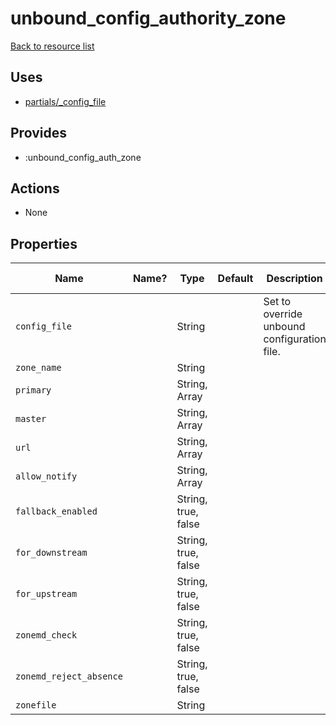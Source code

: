 # unbound_config_authority_zone

[Back to resource list](../README.md#resources)

## Uses

- [partials/_config_file](partials/unbound__config_file.md)

## Provides

- :unbound_config_auth_zone

## Actions

- None

## Properties

| Name                    | Name? | Type                | Default | Description                                 | Allowed Values |
| ----------------------- | ----- | ------------------- | ------- | ------------------------------------------- | -------------- |
| `config_file`           |       | String              |         | Set to override unbound configuration file. |                |
| `zone_name`             |       | String              |         |                                             |                |
| `primary`               |       | String, Array       |         |                                             |                |
| `master`                |       | String, Array       |         |                                             |                |
| `url`                   |       | String, Array       |         |                                             |                |
| `allow_notify`          |       | String, Array       |         |                                             |                |
| `fallback_enabled`      |       | String, true, false |         |                                             |                |
| `for_downstream`        |       | String, true, false |         |                                             |                |
| `for_upstream`          |       | String, true, false |         |                                             |                |
| `zonemd_check`          |       | String, true, false |         |                                             |                |
| `zonemd_reject_absence` |       | String, true, false |         |                                             |                |
| `zonefile`              |       | String              |         |                                             |                |
